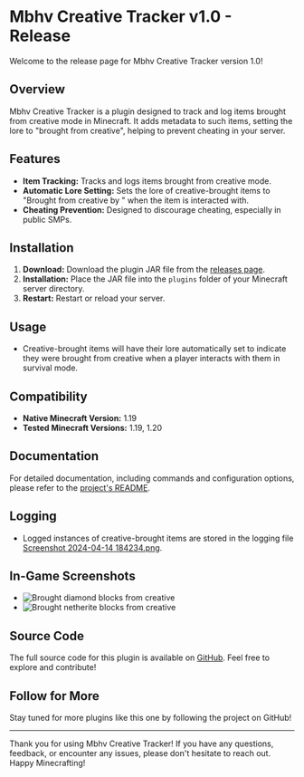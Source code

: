 # Mbhv Creative Tracker v1.0 - Release

Welcome to the release page for Mbhv Creative Tracker version 1.0!

## Overview

Mbhv Creative Tracker is a plugin designed to track and log items brought from creative mode in Minecraft. It adds metadata to such items, setting the lore to "brought from creative", helping to prevent cheating in your server.

## Features

- **Item Tracking:** Tracks and logs items brought from creative mode.
- **Automatic Lore Setting:** Sets the lore of creative-brought items to "Brought from creative by <player name>" when the item is interacted with.
- **Cheating Prevention:** Designed to discourage cheating, especially in public SMPs.

## Installation

1. **Download:** Download the plugin JAR file from the [releases page](link-to-releases-page).
2. **Installation:** Place the JAR file into the `plugins` folder of your Minecraft server directory.
3. **Restart:** Restart or reload your server.

## Usage

- Creative-brought items will have their lore automatically set to indicate they were brought from creative when a player interacts with them in survival mode.

## Compatibility

- **Native Minecraft Version:** 1.19
- **Tested Minecraft Versions:** 1.19, 1.20

## Documentation

For detailed documentation, including commands and configuration options, please refer to the [project's README](link-to-project-readme).

## Logging

- Logged instances of creative-brought items are stored in the logging file [Screenshot 2024-04-14 184234.png](link-to-logging-file).

## In-Game Screenshots

- ![Brought diamond blocks from creative](link-to-diamond-blocks-screenshot)
- ![Brought netherite blocks from creative](link-to-netherite-blocks-screenshot)

## Source Code

The full source code for this plugin is available on [GitHub](link-to-github-repository). Feel free to explore and contribute!

## Follow for More

Stay tuned for more plugins like this one by following the project on GitHub!

---

Thank you for using Mbhv Creative Tracker! If you have any questions, feedback, or encounter any issues, please don't hesitate to reach out. Happy Minecrafting!
